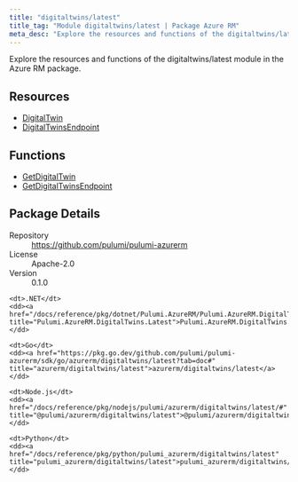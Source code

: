 ```yaml
---
title: "digitaltwins/latest"
title_tag: "Module digitaltwins/latest | Package Azure RM"
meta_desc: "Explore the resources and functions of the digitaltwins/latest module in the Azure RM package."
---
```


<!-- WARNING: this file was generated by Pulumi Docs Generator. -->
<!-- Do not edit by hand unless you're certain you know what you are doing! -->

Explore the resources and functions of the digitaltwins/latest module in the Azure RM package.

<h2 id="resources">Resources</h2>
<ul class="api">
    <li><a href="digitaltwin" title="DigitalTwin"><span class="symbol resource"></span>DigitalTwin</a></li>
    <li><a href="digitaltwinsendpoint" title="DigitalTwinsEndpoint"><span class="symbol resource"></span>DigitalTwinsEndpoint</a></li>
</ul>

<h2 id="functions">Functions</h2>
<ul class="api">
    <li><a href="getdigitaltwin" title="GetDigitalTwin"><span class="symbol function"></span>GetDigitalTwin</a></li>
    <li><a href="getdigitaltwinsendpoint" title="GetDigitalTwinsEndpoint"><span class="symbol function"></span>GetDigitalTwinsEndpoint</a></li>
</ul>

<h2 id="package-details">Package Details</h2>
<dl class="package-details">
	<dt>Repository</dt>
	<dd><a href="https://github.com/pulumi/pulumi-azurerm">https://github.com/pulumi/pulumi-azurerm</a></dd>
	<dt>License</dt>
	<dd>Apache-2.0</dd>
	<dt>Version</dt>
	<dd>0.1.0</dd>
</dl>



<dl class="tabular">

    <dt>.NET</dt>
    <dd><a href="/docs/reference/pkg/dotnet/Pulumi.AzureRM/Pulumi.AzureRM.DigitalTwins.Latest.html" title="Pulumi.AzureRM.DigitalTwins.Latest">Pulumi.AzureRM.DigitalTwins.Latest</a></dd>

    <dt>Go</dt>
    <dd><a href="https://pkg.go.dev/github.com/pulumi/pulumi-azurerm/sdk/go/azurerm/digitaltwins/latest?tab=doc#" title="azurerm/digitaltwins/latest">azurerm/digitaltwins/latest</a></dd>

    <dt>Node.js</dt>
    <dd><a href="/docs/reference/pkg/nodejs/pulumi/azurerm/digitaltwins/latest/#" title="@pulumi/azurerm/digitaltwins/latest">@pulumi/azurerm/digitaltwins/latest</a></dd>

    <dt>Python</dt>
    <dd><a href="/docs/reference/pkg/python/pulumi_azurerm/digitaltwins/latest" title="pulumi_azurerm/digitaltwins/latest">pulumi_azurerm/digitaltwins/latest</a></dd>

</dl>

